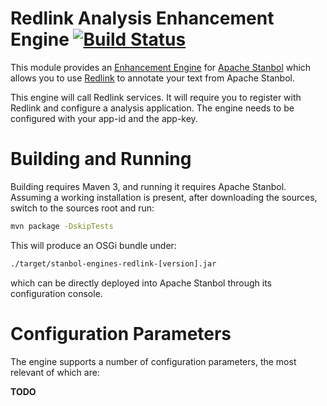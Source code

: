 Redlink Analysis Enhancement Engine [![Build Status](https://api.travis-ci.org/fusepoolP3/p3-stanbol-engine-redlink.svg)](https://travis-ci.org/fusepoolP3/p3-stanbol-engine-redlink)
===================================================

This module provides an
[Enhancement Engine](https://stanbol.apache.org/docs/trunk/components/enhancer/engine)
for [Apache Stanbol](https://stanbol.apache.org/) which allows you to
use [Redlink](http://dev.redlink.io/) to annotate your
text from Apache Stanbol.

This engine will call Redlink services. It will require you to register with Redlink and configure a analysis application. The engine needs to be configured with your app-id and the app-key.


Building and Running
====================

Building requires Maven 3, and running it requires Apache
Stanbol. Assuming a working installation is present, after downloading
the sources, switch to the sources root and run:

```sh
mvn package -DskipTests
```

This will produce an OSGi bundle under:

```sh
./target/stanbol-engines-redlink-[version].jar
```

which can be directly deployed into Apache Stanbol through its
configuration console.

Configuration Parameters
========================

The engine supports a number of configuration parameters, the most
relevant of which are:

__TODO__

